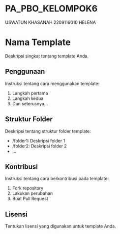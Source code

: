 # PA_PBO_KELOMPOK6
USWATUN KHASANAH 2209116010
HELENA

# Nama Template

Deskripsi singkat tentang template Anda.

## Penggunaan

Instruksi tentang cara menggunakan template:

1. Langkah pertama
2. Langkah kedua
3. Dan seterusnya...

## Struktur Folder

Deskripsi tentang struktur folder template:

- /folder1: Deskripsi folder 1
- /folder2: Deskripsi folder 2
- ...

## Kontribusi

Instruksi tentang cara berkontribusi pada template:

1. Fork repository
2. Lakukan perubahan
3. Buat Pull Request

## Lisensi

Tentukan lisensi yang digunakan untuk template Anda.
